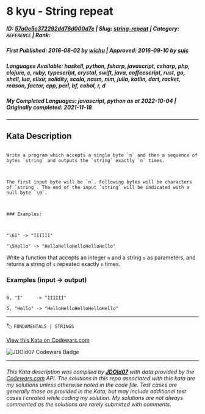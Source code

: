# 8 kyu - String repeat

##### **ID**: [57a0e5c372292dd76d000d7e](https://www.codewars.com/kata/57a0e5c372292dd76d000d7e) | **Slug**: [string-repeat](https://www.codewars.com/kata/57a0e5c372292dd76d000d7e) | **Category**: `REFERENCE` | **Rank**: <span style="color:white">8 kyu</span>

##### **First Published**: 2016-08-02 ***by*** [wichu](https://www.codewars.com/users/wichu) | **Approved**: 2016-09-10 ***by*** [suic](https://www.codewars.com/users/suic)

##### **Languages Available**: haskell, python, fsharp, javascript, csharp, php, clojure, c, ruby, typescript, crystal, swift, java, coffeescript, rust, go, shell, lua, elixir, solidity, scala, nasm, nim, julia, kotlin, dart, racket, reason, factor, cpp, perl, bf, cobol, r, d

##### **My Completed Languages**: javascript, python ***as at*** 2022-10-04 | **Originally completed**: 2021-11-18

---

## Kata Description


~~~if:bf

Write a program which accepts a single byte `n` and then a sequence of bytes `string` and outputs the `string` exactly `n` times.



The first input byte will be `n`. Following bytes will be characters of `string`. The end of the input `string` will be indicated with a null byte `\0`.



### Examples:



"\6I" -> "IIIIII"

"\5Hello" -> "HelloHelloHelloHelloHello"

~~~



Write a function that accepts an integer `n` and a string `s` as parameters, and returns a string of `s` repeated exactly `n` times.



### Examples (input -> output)



```

6, "I"     -> "IIIIII"

5, "Hello" -> "HelloHelloHelloHelloHello"

```



---


🏷 `FUNDAMENTALS | STRINGS`


[View this Kata on Codewars.com](https://www.codewars.com/kata/57a0e5c372292dd76d000d7e)

![](https://www.codewars.com/users/jdold07/badges/large "JDOld07 Codewars Badge")

---

###### *This Kata description was compiled by [**JDOld07**](https://tpstech.dev) with data provided by the [Codewars.com](https://www.codewars.com) API.  The solutions in this repo associated with this kata are my solutions unless otherwise noted in the code file.  Test cases are generally those as provided in the Kata, but may include additional test cases I created while coding my solution.  My solutions are not always commented as the solutions are rarely submitted with comments.*
